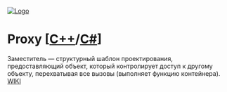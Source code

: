 [![Logo](https://raw.githubusercontent.com/ogycode/DesignPatterns/master/merch/proxy.PNG)](https://github.com/ogycode/DesignPatterns/tree/master/src/StructuralPatterns/Proxy)

# Proxy [[C++](https://github.com/ogycode/DesignPatterns/blob/master/src/StructuralPatterns/Proxy/ProxyCPP/ProxyCPP/ProxyCPP.cpp)/[C#](https://github.com/ogycode/DesignPatterns/blob/master/src/StructuralPatterns/Proxy/ProxyCSharp/ProxyCSharp/Program.cs)]
Заместитель — структурный шаблон проектирования, предоставляющий объект, который контролирует доступ к другому объекту, перехватывая все вызовы (выполняет функцию контейнера). [WIKI](https://ru.wikipedia.org/wiki/%D0%97%D0%B0%D0%BC%D0%B5%D1%81%D1%82%D0%B8%D1%82%D0%B5%D0%BB%D1%8C_(%D1%88%D0%B0%D0%B1%D0%BB%D0%BE%D0%BD_%D0%BF%D1%80%D0%BE%D0%B5%D0%BA%D1%82%D0%B8%D1%80%D0%BE%D0%B2%D0%B0%D0%BD%D0%B8%D1%8F))